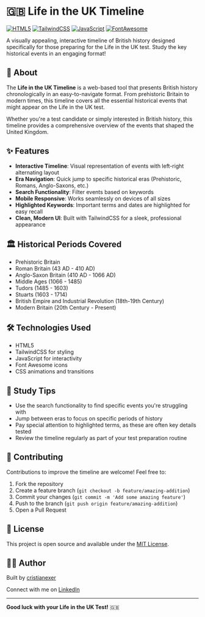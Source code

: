 # 🇬🇧 Life in the UK Timeline

[![HTML5](https://img.shields.io/badge/HTML5-E34F26?style=for-the-badge&logo=html5&logoColor=white)](https://developer.mozilla.org/en-US/docs/Web/HTML)
[![TailwindCSS](https://img.shields.io/badge/Tailwind_CSS-38B2AC?style=for-the-badge&logo=tailwind-css&logoColor=white)](https://tailwindcss.com/)
[![JavaScript](https://img.shields.io/badge/JavaScript-F7DF1E?style=for-the-badge&logo=javascript&logoColor=black)](https://developer.mozilla.org/en-US/docs/Web/JavaScript)
[![FontAwesome](https://img.shields.io/badge/Font_Awesome-339AF0?style=for-the-badge&logo=fontawesome&logoColor=white)](https://fontawesome.com/)

A visually appealing, interactive timeline of British history designed specifically for those preparing for the Life in the UK test. Study the key historical events in an engaging format!

## 📜 About

The **Life in the UK Timeline** is a web-based tool that presents British history chronologically in an easy-to-navigate format. From prehistoric Britain to modern times, this timeline covers all the essential historical events that might appear on the Life in the UK test.

Whether you're a test candidate or simply interested in British history, this timeline provides a comprehensive overview of the events that shaped the United Kingdom.

## ✨ Features

- **Interactive Timeline**: Visual representation of events with left-right alternating layout
- **Era Navigation**: Quick jump to specific historical eras (Prehistoric, Romans, Anglo-Saxons, etc.)
- **Search Functionality**: Filter events based on keywords
- **Mobile Responsive**: Works seamlessly on devices of all sizes
- **Highlighted Keywords**: Important terms and dates are highlighted for easy recall
- **Clean, Modern UI**: Built with TailwindCSS for a sleek, professional appearance

## 🏛️ Historical Periods Covered

- Prehistoric Britain
- Roman Britain (43 AD - 410 AD)
- Anglo-Saxon Britain (410 AD - 1066 AD)
- Middle Ages (1066 - 1485)
- Tudors (1485 - 1603)
- Stuarts (1603 - 1714)
- British Empire and Industrial Revolution (18th-19th Century)
- Modern Britain (20th Century - Present)

## 🛠️ Technologies Used

- HTML5
- TailwindCSS for styling
- JavaScript for interactivity
- Font Awesome icons
- CSS animations and transitions


## 🧠 Study Tips

- Use the search functionality to find specific events you're struggling with
- Jump between eras to focus on specific periods of history
- Pay special attention to highlighted terms, as these are often key details tested
- Review the timeline regularly as part of your test preparation routine


## 🤝 Contributing

Contributions to improve the timeline are welcome! Feel free to:

1. Fork the repository
2. Create a feature branch (`git checkout -b feature/amazing-addition`)
3. Commit your changes (`git commit -m 'Add some amazing feature'`)
4. Push to the branch (`git push origin feature/amazing-addition`)
5. Open a Pull Request

## 📄 License

This project is open source and available under the [MIT License](LICENSE).

## 👨‍💻 Author

Built by [cristianexer](https://github.com/cristianexer)

Connect with me on [LinkedIn](https://linkedin.com/in/cristianexer)

---

**Good luck with your Life in the UK Test!** 🇬🇧
